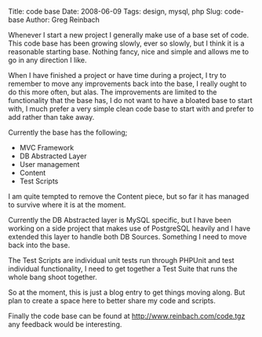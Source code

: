 Title: code base
Date: 2008-06-09
Tags: design, mysql, php
Slug: code-base
Author: Greg Reinbach

Whenever I start a new project I generally make use of a base set of code. This code base has been growing slowly, ever so slowly, but I think it is a reasonable starting base. Nothing fancy, nice and simple and allows me to go in any direction I like.

When I have finished a project or have time during a project, I try to remember to move any improvements back into the base, I really ought to do this more often, but alas. The improvements are limited to the functionality that the base has, I do not want to have a bloated base to start with, I much prefer a very simple clean code base to start with and prefer to add rather than take away.

Currently the base has the following;
- MVC Framework
- DB Abstracted Layer
- User management
- Content
- Test Scripts

I am quite tempted to remove the Content piece, but so far it has managed to survive where it is at the moment.

Currently the DB Abstracted layer is MySQL specific, but I have been working on a side project that makes use of PostgreSQL heavily and I have extended this layer to handle both DB Sources. Something I need to move back into the base.

The Test Scripts are individual unit tests run through PHPUnit and test individual functionality, I need to get together a Test Suite that runs the whole bang shoot together.

So at the moment, this is just a blog entry to get things moving along. But plan to create a space here to better share my code and scripts.

Finally the code base can be found at <a href='http://www.reinbach.com/code.tgz'>http://www.reinbach.com/code.tgz</a> any feedback would be interesting.


